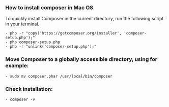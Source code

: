 ### **How to install composer in Mac OS**
To quickly install Composer in the current directory, run the following script in your terminal.
```
- php -r "copy('https://getcomposer.org/installer', 'composer-setup.php');"
- php composer-setup.php
- php -r "unlink('composer-setup.php');"
```
### **Move Composer to a globally accessible directory, using for example:**
```
- sudo mv composer.phar /usr/local/bin/composer
```
### **Check installation:**
```
- composer -v
```
  
